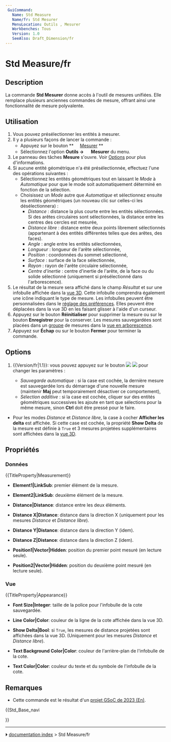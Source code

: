 ```yaml
---
 GuiCommand:
   Name: Std Measure
   Name/fr: Std Mesurer
   MenuLocation: Outils , Mesurer
   Workbenches: Tous
   Version: 1.0
   SeeAlso: Draft_Dimension/fr
---
```


# Std Measure/fr

## Description

La commande **Std Mesurer** donne accès à l\'outil de mesures unifiées. Elle remplace plusieurs anciennes commandes de mesure, offrant ainsi une fonctionnalité de mesure polyvalente.



## Utilisation

1.  Vous pouvez présélectionner les entités à mesurer.
2.  Il y a plusieurs façons de lancer la commande :
    -   Appuyez sur le bouton **<img src="images/Std_Measure.svg" width=16px> [Mesurer](Std_Measure/fr.md)
**
    -   Sélectionnez l\'option **Outils → <img src="images/Std_Measure.svg" width=16px> Mesurer** du menu.
3.  Le panneau des tâches **Mesure** s\'ouvre. Voir [Options](#Options.md) pour plus d\'informations.
4.  Si aucune entité géométrique n\'a été présélectionnée, effectuez l\'une des opérations suivantes :
    -   Sélectionnez les entités géométriques tout en laissant le *Mode* à *Automatique* pour que le mode soit automatiquement déterminé en fonction de la sélection.
    -   Choisissez un *Mode* autre que *Automatique* et sélectionnez ensuite les entités géométriques (un nouveau clic sur celles-ci les désélectionnera) :
        -   *Distance* : distance la plus courte entre les entités sélectionnées. Si des arêtes circulaires sont sélectionnées, la distance entre les centres des cercles est mesurée,
        -   *Distance libre* : distance entre deux points librement sélectionnés (appartenant à des entités différentes telles que des arêtes, des faces).
        -   *Angle* : angle entre les entités sélectionnées,
        -   *Longueur* : longueur de l\'arête sélectionnée,
        -   *Position* : coordonnées du sommet sélectionné,
        -   *Surface* : surface de la face sélectionnée,
        -   *Rayon* : rayon de l\'arête circulaire sélectionnée,
        -   *Centre d\'inertie* : centre d\'inertie de l\'arête, de la face ou du solide sélectionné (uniquement si présélectionné dans l\'arborescence).
5.  Le résultat de la mesure sera affiché dans le champ *Résultat* et sur une infobulle affichée dans la [vue 3D](3D_view/fr.md). Cette infobulle comprendra également une icône indiquant le type de mesure. Les infobulles peuvent être personnalisées dans le [réglage des préférences](Preferences_Editor/fr.md). Elles peuvent être déplacées dans la vue 3D en les faisant glisser à l\'aide d\'un curseur.
6.  Appuyez sur le bouton **Réinitialiser** pour supprimer la mesure ou sur le bouton **Enregistrer** pour la conserver. Les mesures sauvegardées sont placées dans un [groupe](Std_Group/fr.md) de mesures dans la [vue en arborescence](Tree_view/fr.md).
7.  Appuyez sur **Échap** ou sur le bouton **Fermer** pour terminer la commande.

## Options

1.  
    {{Version/fr|1.1}}: vous pouvez appuyez sur le bouton **<img src="images/Preferences-system.svg" width=x16px> <img src="images/Toolbar_flyout_arrow.svg" width=x16px>** pour changer les paramètres :

    -   *Sauvegarde automatique* : si la case est cochée, la dernière mesure est sauvegardée lors du démarrage d\'une nouvelle mesure (maintenir **Maj** peut temporairement désactiver ce comportement),
    -   *Sélection additive* : si la case est cochée, cliquer sur des entités géométriques successives les ajoute en tant que sélections pour la même mesure, sinon **Ctrl** doit être pressé pour le faire.

-   Pour les modes *Distance* et *Distance libre*, la case à cocher **Afficher les delta** est affichée. Si cette case est cochée, la propriété **Show Delta** de la mesure est définie à `True` et 3 mesures projetées supplémentaires sont affichées dans la [vue 3D](3D_view/fr.md).



## Propriétés



### Données


{{TitleProperty|Measurement}}

-    **Element1|LinkSub**: premier élément de la mesure.

-    **Element2|LinkSub**: deuxième élément de la mesure.

-    **Distance|Distance**: distance entre les deux éléments.

-    **Distance X|Distance**: distance dans la direction X (uniquement pour les mesures *Distance* et *Distance libre*).

-    **Distance Y|Distance**: distance dans la direction Y (idem).

-    **Distance Z|Distance**: distance dans la direction Z (idem).

-    **Position1|Vector|Hidden**: position du premier point mesuré (en lecture seule).

-    **Position2|Vector|Hidden**: position du deuxième point mesuré (en lecture seule).



### Vue


{{TitleProperty|Appearance}}

-    **Font Size|Integer**: taille de la police pour l\'infobulle de la cote sauvegardée.

-    **Line Color|Color**: couleur de la ligne de la cote affichée dans la vue 3D.

-    **Show Delta|Bool**: si `True`, les mesures de distance projetées sont affichées dans la vue 3D. (Uniquement pour les mesures *Distance* et *Distance libre*).

-    **Text Background Color|Color**: couleur de l\'arrière-plan de l\'infobulle de la cote.

-    **Text Color|Color**: couleur du texte et du symbole de l\'infobulle de la cote.



## Remarques

-   Cette commande est le résultat d\'un [projet GSoC de 2023 (En)](Unified_Measurement_Facility.md).





{{Std_Base_navi

}}



---
⏵ [documentation index](../README.md) > Std Measure/fr
